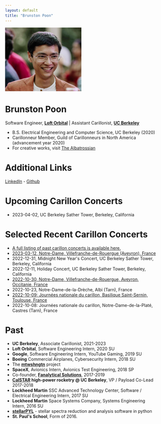 ```yaml
---
layout: default
title: "Brunston Poon"
---
```


<img src="assets/brunston.jpeg" alt="Brunston" style="width: 250px;"/>

Brunston Poon
=============

Software Engineer, **[Loft Orbital](https://www.loftorbital.com/)** \| Assistant Carillonist, **[UC Berkeley](https://music.berkeley.edu/sather-tower-carillon/)**

* B.S. Electrical Engineering and Computer Science, UC Berkeley (2020)
* Carillonneur Member, Guild of Carillonneurs in North America (advancement year 2020)
* For creative works, visit [The Albatrossian](http://albatrossian.xyz)

Additional Links
================

[LinkedIn](https://linkedin.com/in/brunston) - [Github](https://github.com/brunston)

Upcoming Carillon Concerts
==========================

* 2023-04-02, UC Berkeley Sather Tower, Berkeley, California

Selected Recent Carillon Concerts
========================

* [A full listing of past carillon concerts is available here.](https://brunston.net/carillon/)
* [2023-03-12, Notre-Dame, Villefranche-de-Rouergue (Aveyron), France](https://www.centrepresseaveyron.fr/2023/03/07/concert-de-carillon-avec-brunston-poon-carillonneur-americain-11044816.php)
* 2022-12-31, Midnight New Year's Concert, UC Berkeley Sather Tower, Berkeley, California
* 2022-12-11, Holiday Concert, UC Berkeley Sather Tower, Berkeley, California
* [2022-10-30, Notre-Dame, Villefranche-de-Rouergue, Aveyron, Occitanie, France](https://villefranche-de-rouergue.fr/agenda/concert-de-carillon-3/)
* 2022-10-23, Notre-Dame-de-la-Drèche, Albi (Tarn), France
* [2022-10-09: Journées nationale du carillon, Basilique Saint-Sernin, Toulouse, France](https://actu.fr/occitanie/toulouse_31555/toulouse-voici-pourquoi-les-cloches-de-saint-sernin-vont-sonner-trois-quarts-d-heure-dimanche_54358170.html)
* 2022-10-08: Journées nationale du carillon, Notre-Dame-de-la-Platé, Castres (Tarn), France

Past
====

* **UC Berkeley**, Associate Carillonist, 2021-2023
* **Loft Orbital**, Software Engineering Intern, 2020 SU
* **Google**, Software Engineering Intern, YouTube Gaming, 2019 SU
* **Boeing** Commercial Airplanes, Cybersecurity Intern, 2018 SU
* The **[mtwshngtn](https://mtwshngtn.github.io/)** project
* **SpaceX**, Avionics Intern, Avionics Test Engineering, 2018 SP
* Co-founder, **[Fanalytical Solutions](http://fanalyticalsolutions.com)**, 2017-2019
* **[CalSTAR](https://stars.berkeley.edu) high-power rocketry @ UC Berkeley**, VP / Payload Co-Lead 2017-2018
* **Lockheed Martin** SSC Advanced Technology Center, Software / Electrical Engineering Intern, 2017 SU
* **Lockheed Martin** Space Systems Company, Systems Engineering Intern, 2016 SU
* **[stellarPYL](http://brunston.net/stellarpyl)** - stellar spectra reduction and analysis software in python
* **St. Paul's School**, Form of 2016.
